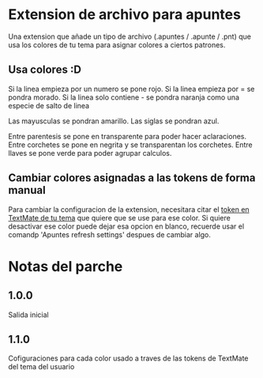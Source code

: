# Extension de archivo para apuntes
Una extension que añade un tipo de archivo (.apuntes / .apunte / .pnt) que usa los colores de tu tema para asignar colores a ciertos patrones.

## Usa colores :D
Si la linea empieza por un numero se pone rojo.
Si la linea empieza por = se pondra morado.
Si la linea solo contiene - se pondra naranja como una especie de salto de linea

Las mayusculas se pondran amarillo.
Las siglas se pondran azul.

Entre parentesis se pone en transparente para poder hacer aclaraciones.
Entre corchetes se pone en negrita y se transparentan los corchetes.
Entre llaves se pone verde para poder agrupar calculos.

## Cambiar colores asignadas a las tokens de forma manual
Para cambiar la configuracion de la extension, necesitara citar el [token en TextMate de tu tema](https://code.visualstudio.com/docs/getstarted/themes#_editor-syntax-highlighting) que quiere que se use para ese color. Si quiere desactivar ese color puede dejar esa opcion en blanco, recuerde usar el comandp 'Apuntes refresh settings' despues de cambiar algo.

# Notas del parche
## 1.0.0
Salida inicial

## 1.1.0
Cofiguraciones para cada color usado a traves de las tokens de TextMate del tema del usuario